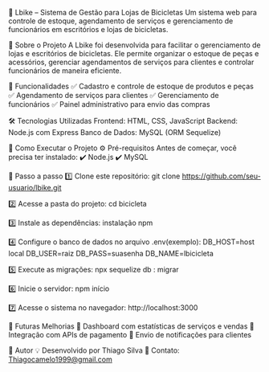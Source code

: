 🚴 Lbike – Sistema de Gestão para Lojas de Bicicletas
Um sistema web para controle de estoque, agendamento de serviços e gerenciamento de funcionários em escritórios e lojas de bicicletas.


🚀 Sobre o Projeto
A Lbike foi desenvolvida para facilitar o gerenciamento de lojas e escritórios de bicicletas. Ele permite organizar o estoque de peças e acessórios, gerenciar agendamentos de serviços para clientes e controlar funcionários de maneira eficiente.

📌 Funcionalidades
✅ Cadastro e controle de estoque de produtos e peças
✅ Agendamento de serviços para clientes
✅ Gerenciamento de funcionários
✅ Painel administrativo para envio das compras

🛠 Tecnologias Utilizadas
Frontend: HTML, CSS, JavaScript
Backend: Node.js com Express
Banco de Dados: MySQL (ORM Sequelize)

🎯 Como Executar o Projeto
⚙️ Pré-requisitos
Antes de começar, você precisa ter instalado:
✔️ Node.js
✔️ MySQL

🔧 Passo a passo
1️⃣ Clone este repositório:
git clone https://github.com/seu-usuario/lbike.git

2️⃣ Acesse a pasta do projeto:
cd bicicleta

3️⃣ Instale as dependências:
instalação npm

4️⃣ Configure o banco de dados no arquivo .env(exemplo):
DB_HOST=host local
DB_USER=raiz
DB_PASS=suasenha
DB_NAME=lbicicleta

5️⃣ Execute as migrações:
npx sequelize db : migrar

6️⃣ Inicie o servidor:
npm início

7️⃣ Acesse o sistema no navegador:
http://localhost:3000


📌 Futuras Melhorias
📌 Dashboard com estatísticas de serviços e vendas
📌 Integração com APIs de pagamento
📌 Envio de notificações para clientes

👤 Autor
💡 Desenvolvido por Thiago Silva
📧 Contato: Thiagocamelo1999@gmail.com